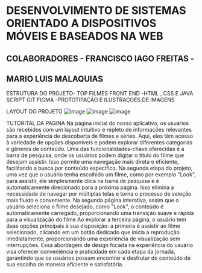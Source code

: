 # DESENVOLVIMENTO DE SISTEMAS ORIENTADO A DISPOSITIVOS MÓVEIS E BASEADOS NA WEB 
## COLABORADORES - FRANCISCO IAGO FREITAS -
 ## MARIO LUIS MALAQUIAS 

 ESTRUTURA DO PROJETO- TOP FILMES 
 FRONT END -HTML , CSS E JAVA SCRIPT
 GIT 
 FIGMA -PROTOTIPAÇÃO E ILUSTRAÇOES DE IMAGENS 

LAYOUT DO PROJETO 
![image](https://github.com/Mariomalaquias/grupo15senac/assets/122191875/d59e9e8c-b6d5-4d2d-956b-c61106f60d8a)
![image](https://github.com/Mariomalaquias/grupo15senac/assets/122191875/780cb3ae-cc88-43d7-ad67-4b26534a5679)
![image](https://github.com/Mariomalaquias/grupo15senac/assets/122191875/95caba69-3ec7-4a3d-ad6a-865c3435ca0a)

TUTORITAL DA PAGINA 
Na página inicial do nosso aplicativo, os usuários são recebidos com um layout intuitivo e repleto de informações relevantes para a experiência de descoberta de filmes e séries. 
Aqui, eles têm acesso à variedade de opções disponíveis e podem explorar diferentes categorias e gêneros de conteúdo.
Uma das funcionalidades-chave oferecidas é a barra de pesquisa, onde os usuários podem digitar o título do filme que desejam assistir.
Isso permite uma navegação mais direta e eficiente, facilitando a busca por conteúdo específico.
Na segunda etapa do projeto, uma vez que o usuário tenha escolhido um filme, como por exemplo "Look", para assistir, ele simplesmente clica na barra de pesquisa e é automaticamente direcionado para a próxima página. 
Isso elimina a necessidade de navegar por múltiplas telas e torna o processo de seleção mais fluido e conveniente.
Na segunda página interativa, assim que o usuário seleciona o filme desejado, como "Look", o conteúdo é automaticamente carregado, proporcionando uma transição suave e rápida para a visualização do filme
Ao explorar a terceira página, o usuário tem duas opções principais à sua disposição: a primeira é assistir ao filme selecionado, clicando em um botão dedicado que inicia a reprodução imediatamente, proporcionando uma experiência de visualização sem interrupções.
Essa abordagem de design focada na experiência do usuário visa oferecer conveniência e praticidade em cada etapa da jornada, garantindo que os usuários possam encontrar e desfrutar do conteúdo de sua escolha de maneira eficiente e satisfatória.

